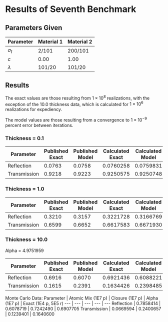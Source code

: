 # Results of Seventh Benchmark

## Parameters Given

Parameter | Material 1 | Material 2
--- | --- | ---
$\sigma_t$ | 2/101 | 200/101
$c$ | 0.00 | 1.00
$\lambda$ | 101/20 | 101/20

## Results

The exact values are those resulting from $1 \times 10^8$ realizations, with the exception of the 10.0 thickness data, which is calculated for $1 \times 10^6$ realizations for expediency.

The model values are those resulting from a convergence to $1 \times 10^{-9}$ percent error between iterations.

### Thickness = 0.1

Parameter | Published Exact | Published Model | Calculated Exact | Calculated Model
--- | --- | --- | --- | ---
Reflection | 0.0763 | 0.0758 | 0.0760258 | 0.0759831
Transmission | 0.9218 | 0.9223 | 0.9250575 | 0.9250748

### Thickness = 1.0

Parameter | Published Exact | Published Model | Calculated Exact | Calculated Model
--- | --- | --- | --- | ---
Reflection | 0.3210 | 0.3157 | 0.3221728 | 0.3166769
Transmission | 0.6599 | 0.6652 | 0.6617583 | 0.6671930

### Thickness = 10.0

Alpha = 4.9751959

Parameter | Published Exact | Published Model | Calculated Exact | Calculated Model | Alpha Closure | Atomic Mix
--- | --- | --- | --- | --- | --- | ---
Reflection | 0.6916 | 0.6070 | 0.6921436 | 0.6088221 | 0.7257835 | 0.7890861
Transmission | 0.1615 | 0.2391 | 0.1634426 | 0.2398485 | 0.1236162 | 0.0667858

Monte Carlo Data:
Parameter | Atomic Mix (1E7 p) | Closure (1E7 p) | Alpha (1E7 p) | Exact (1E4 p, 5E5 r)
--- | --- | --- | --- | ---
Reflection | 0.7858414 | 0.6078719 | 0.7242490 | 0.6907705
Transmission | 0.0669594 | 0.2400657 | 0.1239401 | 0.1640600
